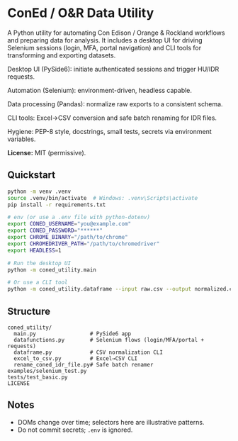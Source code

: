 # ConEd / O&R Data Utility

A Python utility for automating Con Edison / Orange & Rockland workflows and preparing data for analysis. It includes a desktop UI for driving Selenium sessions (login, MFA, portal navigation) and CLI tools for transforming and exporting datasets.

Desktop UI (PySide6): initiate authenticated sessions and trigger HU/IDR requests.

Automation (Selenium): environment-driven, headless capable.

Data processing (Pandas): normalize raw exports to a consistent schema.

CLI tools: Excel→CSV conversion and safe batch renaming for IDR files.

Hygiene: PEP-8 style, docstrings, small tests, secrets via environment variables.

**License:** MIT (permissive).

## Quickstart
```bash
python -m venv .venv
source .venv/bin/activate  # Windows: .venv\Scripts\activate
pip install -r requirements.txt

# env (or use a .env file with python-dotenv)
export CONED_USERNAME="you@example.com"
export CONED_PASSWORD="******"
export CHROME_BINARY="/path/to/chrome"
export CHROMEDRIVER_PATH="/path/to/chromedriver"
export HEADLESS=1

# Run the desktop UI
python -m coned_utility.main

# Or use a CLI tool
python -m coned_utility.dataframe --input raw.csv --output normalized.csv
```

## Structure
```
coned_utility/
  main.py                 # PySide6 app
  datafunctions.py        # Selenium flows (login/MFA/portal + requests)
  dataframe.py            # CSV normalization CLI
  excel_to_csv.py         # Excel→CSV CLI
  rename_coned_idr_file.py# Safe batch renamer
examples/selenium_test.py
tests/test_basic.py
LICENSE
```

## Notes
- DOMs change over time; selectors here are illustrative patterns.
- Do not commit secrets; `.env` is ignored.
